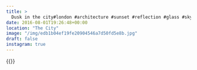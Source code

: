 ```yaml
---
title: >
  Dusk in the city#london #architecture #sunset #reflection #glass #sky
date: 2016-08-01T19:26:48+00:00
location: "The City"
image: "/img/edb1b04ef19fe20904546a7d50fd5e8b.jpg"
draft: false
instagram: true
---
```


{{<photo src="/img/edb1b04ef19fe20904546a7d50fd5e8b.jpg">}}
